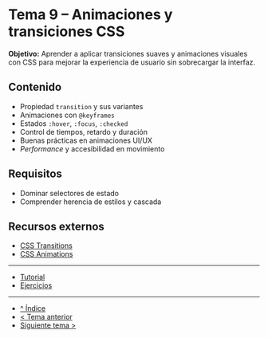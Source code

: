 # Tema 9 – Animaciones y transiciones CSS

**Objetivo:** Aprender a aplicar transiciones suaves y animaciones visuales con CSS para mejorar la experiencia de usuario sin sobrecargar la interfaz.

## Contenido
- Propiedad `transition` y sus variantes
- Animaciones con `@keyframes`
- Estados `:hover`, `:focus`, `:checked`
- Control de tiempos, retardo y duración
- Buenas prácticas en animaciones UI/UX
- *Performance* y accesibilidad en movimiento

## Requisitos
- Dominar selectores de estado
- Comprender herencia de estilos y cascada

## Recursos externos
- [CSS Transitions](https://developer.mozilla.org/es/docs/Web/CSS/CSS_Transitions)
- [CSS Animations](https://developer.mozilla.org/es/docs/Web/CSS/CSS_Animations)

---

- [Tutorial](./tutorial.md)
- [Ejercicios](./ejercicios.md)

---

- [^ Índice](../readme.md)
- [< Tema anterior](../semana08/readme.md)
- [Siguiente tema >](../semana10/readme.md)

